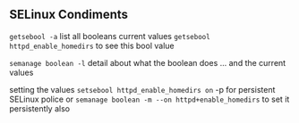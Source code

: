 ## SELinux Condiments
`getsebool -a` list all booleans current values
`getsebool httpd_enable_homedirs` to see this bool value

`semanage boolean -l` detail about what the boolean does ... and the current values

setting the values
`setsebool httpd_enable_homedirs on`
                  -p        for persistent SELinux police 
or `semanage boolean -m --on httpd+enable_homedirs` to set it persistently also

